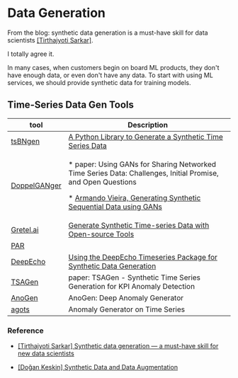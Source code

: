 
# Data Generation 

From the blog: synthetic data generation is a must-have skill for data scientists [[Tirthajyoti Sarkar]][Synthetic data generation — a must-have skill for new data scientists].

I totally agree it.

In many cases, when customers begin on board ML products, they don't have enough data, or even don't have any data. To start with using ML services, we should provide synthetic data for training models.

## Time-Series Data Gen Tools

| tool | Description |
| --- | --- | 
| [tsBNgen](https://github.com/manitadayon/tsBNgen/tree/master) | [A Python Library to Generate a Synthetic Time Series Data](https://towardsdatascience.com/tsbngen-a-python-library-to-generate-time-series-data-from-an-arbitrary-dynamic-bayesian-network-4b46e178cd9f) |
| [DoppelGANger](https://github.com/fjxmlzn/DoppelGANger/tree/master) | <p> * paper: Using GANs for Sharing Networked Time Series Data: Challenges, Initial Promise, and Open Questions <p> * [Armando Vieira, Generating Synthetic Sequential Data using GANs]( https://pub.towardsai.net/generating-synthetic-sequential-data-using-gans-a1d67a7752ac) |
| [Gretel.ai](https://github.com/gretelai/gretel-synthetics) | [Generate Synthetic Time-series Data with Open-source Tools](https://www.kdnuggets.com/2022/06/generate-synthetic-timeseries-data-opensource-tools.html) |
| [PAR]() |  |
| [DeepEcho]() | [Using the DeepEcho Timeseries Package for Synthetic Data Generation](https://medium.com/@mike.roweprediger/using-the-deepecho-timeseries-package-for-synthetic-data-generation-e8086e7dda3d) |
| [TSAGen](https://github.com/AprilCal/TSAGen) | paper: TSAGen - Synthetic Time Series Generation for KPI Anomaly Detection |
| [AnoGen](https://research.facebook.com/publications/anogen-deep-anomaly-generator/) | AnoGen: Deep Anomaly Generator |
| [agots](https://github.com/KDD-OpenSource/agots) | Anomaly Generator on Time Series |



### Reference

* [Synthetic data generation — a must-have skill for new data scientists]: https://towardsdatascience.com/synthetic-data-generation-a-must-have-skill-for-new-data-scientists-915896c0c1ae
[[Tirthajyoti Sarkar] Synthetic data generation — a must-have skill for new data scientists](https://towardsdatascience.com/synthetic-data-generation-a-must-have-skill-for-new-data-scientists-915896c0c1ae)


* [Synthetic Data and Data Augmentation]: https://medium.com/@dogankeskin01/synthetic-data-and-data-augmentation-c022029dd660
[[Doğan Keskin] Synthetic Data and Data Augmentation](https://medium.com/@dogankeskin01/synthetic-data-and-data-augmentation-c022029dd660)


